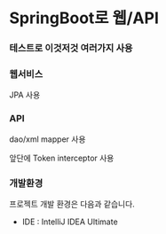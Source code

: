 # SpringBoot로 웹/API 

### 테스트로 이것저것 여러가지 사용

### 웹서비스

JPA 사용


### API 
dao/xml  mapper 사용

앞단에 Token interceptor 사용


  
### 개발환경


프로젝트 개발 환경은 다음과 같습니다.

* IDE : IntelliJ IDEA Ultimate






